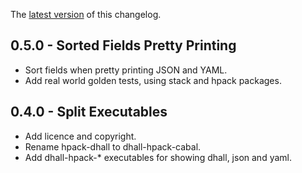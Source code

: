 The [latest version](https://github.com/blockscope/hpack-dhall/blob/master/changelog.md) of this changelog.

## 0.5.0 - Sorted Fields Pretty Printing
* Sort fields when pretty printing JSON and YAML.
* Add real world golden tests, using stack and hpack packages.

## 0.4.0 - Split Executables
* Add licence and copyright.
* Rename hpack-dhall to dhall-hpack-cabal.
* Add dhall-hpack-* executables for showing dhall, json and yaml.

